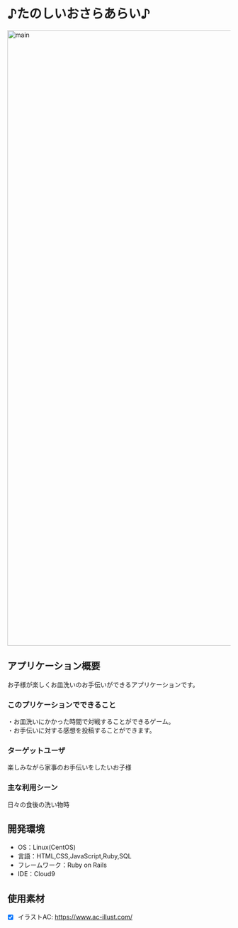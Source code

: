 # ♪たのしいおさらあらい♪
<img width="1386" alt="main" src="https://user-images.githubusercontent.com/88092281/147996975-6e38428e-327b-43ef-8b21-085353a18969.png">

## アプリケーション概要
お子様が楽しくお皿洗いのお手伝いができるアプリケーションです。

### このプリケーションでできること
・お皿洗いにかかった時間で対戦することができるゲーム。  
・お手伝いに対する感想を投稿することができます。

### ターゲットユーザ

楽しみながら家事のお手伝いをしたいお子様

### 主な利用シーン

日々の食後の洗い物時

## 開発環境

- OS：Linux(CentOS)
- 言語：HTML,CSS,JavaScript,Ruby,SQL
- フレームワーク：Ruby on Rails
- IDE：Cloud9

## 使用素材
- [x] イラストAC: <https://www.ac-illust.com/>

